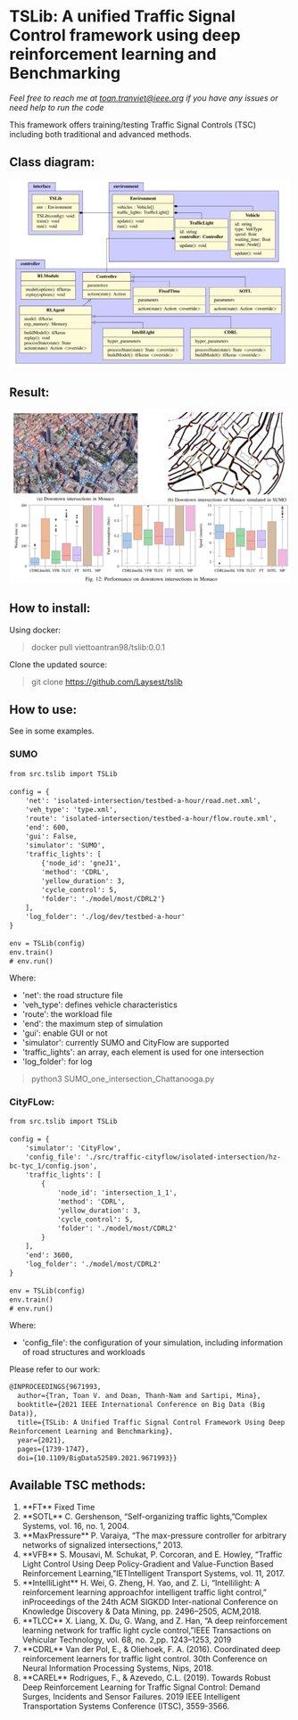 # TSLib: A unified Traffic Signal Control framework using deep reinforcement learning and Benchmarking 

*Feel free to reach me at toan.tranviet@ieee.org if you have any issues or need help to run the code*

This framework offers training/testing Traffic Signal Controls (TSC) including both traditional and advanced methods.

## Class diagram:
![Alt text](class_diagram.png?raw=true "TSLIB's Class Diagram")

## Result:
![Alt text](result.png?raw=true "TSLIB for intersections at Monaco")

## How to install:
Using docker:
> docker pull viettoantran98/tslib:0.0.1

Clone the updated source:
> git clone https://github.com/Laysest/tslib

## How to use:
See in some examples.

### SUMO
```
from src.tslib import TSLib

config = {
    'net': 'isolated-intersection/testbed-a-hour/road.net.xml',
    'veh_type': 'type.xml',
    'route': 'isolated-intersection/testbed-a-hour/flow.route.xml',
    'end': 600,
    'gui': False,
    'simulator': 'SUMO',
    'traffic_lights': [
        {'node_id': 'gneJ1',
        'method': 'CDRL',
        'yellow_duration': 3,
        'cycle_control': 5,
        'folder': './model/most/CDRL2'}
    ],
    'log_folder': './log/dev/testbed-a-hour'
}

env = TSLib(config)
env.train()
# env.run()
```
Where:
* 'net': the road structure file
* 'veh_type': defines vehicle characteristics
* 'route': the workload file
* 'end': the maximum step of simulation
* 'gui': enable GUI or not
* 'simulator': currently SUMO and CityFlow are supported
* 'traffic_lights': an array, each element is used for one intersection
* 'log_folder': for log

> python3 SUMO_one_intersection_Chattanooga.py

### CityFLow:
```
from src.tslib import TSLib

config = {
    'simulator': 'CityFlow',
    'config_file': './src/traffic-cityflow/isolated-intersection/hz-bc-tyc_1/config.json',
    'traffic_lights': [
        {
            'node_id': 'intersection_1_1',
            'method': 'CDRL',
            'yellow_duration': 3,
            'cycle_control': 5,
            'folder': './model/most/CDRL2'
        }
    ],
    'end': 3600,
    'log_folder': './model/most/CDRL2'
}

env = TSLib(config)
env.train()
# env.run()
```
Where:
* 'config_file': the configuration of your simulation, including information of road structures and workloads


Please refer to our work:
```
@INPROCEEDINGS{9671993,
  author={Tran, Toan V. and Doan, Thanh-Nam and Sartipi, Mina},
  booktitle={2021 IEEE International Conference on Big Data (Big Data)}, 
  title={TSLib: A Unified Traffic Signal Control Framework Using Deep Reinforcement Learning and Benchmarking}, 
  year={2021},
  pages={1739-1747},
  doi={10.1109/BigData52589.2021.9671993}}

```

## Available TSC methods:
<ol>
<li> **FT** Fixed Time

<li> **SOTL** C. Gershenson, “Self-organizing traffic lights,”Complex Systems, vol. 16, no. 1, 2004.

<li> **MaxPressure** P. Varaiya, “The max-pressure controller for arbitrary networks of signalized intersections,” 2013.

<li> **VFB** S. Mousavi, M. Schukat, P. Corcoran, and E. Howley, “Traffic Light Control Using Deep Policy-Gradient and Value-Function Based Reinforcement Learning,”IETIntelligent Transport Systems, vol. 11, 2017.
   
<!-- <li> Krajzewicz, D., Hertkorn, G., Ringel, J., & Wagner, P. (2005). Preparation of digital maps for traffic simulation; Part 1: Approach and algorithms. 3rd International Industrial Simulation Conference 2005, ISC 2005, 285–290.
 -->
    
<li> **IntelliLight** H. Wei, G. Zheng, H. Yao, and Z. Li, “Intellilight: A reinforcement learning approachfor intelligent traffic light control,” inProceedings of the 24th ACM SIGKDD Inter-national Conference on Knowledge Discovery & Data Mining, pp. 2496–2505, ACM,2018.

<li> **TLCC** X. Liang, X. Du, G. Wang, and Z. Han, “A deep reinforcement learning network for traffic light cycle control,”IEEE Transactions on Vehicular Technology, vol. 68, no. 2,pp. 1243–1253, 2019
    
<li> **CDRL** Van der Pol, E., & Oliehoek, F. A. (2016). Coordinated deep reinforcement learners for traffic light control. 30th Conference on Neural Information Processing Systems, Nips, 2018.

<li> **CAREL** Rodrigues, F., & Azevedo, C.L. (2019). Towards Robust Deep Reinforcement Learning for Traffic Signal Control: Demand Surges, Incidents and Sensor Failures. 2019 IEEE Intelligent Transportation Systems Conference (ITSC), 3559-3566.
 
</ol>
